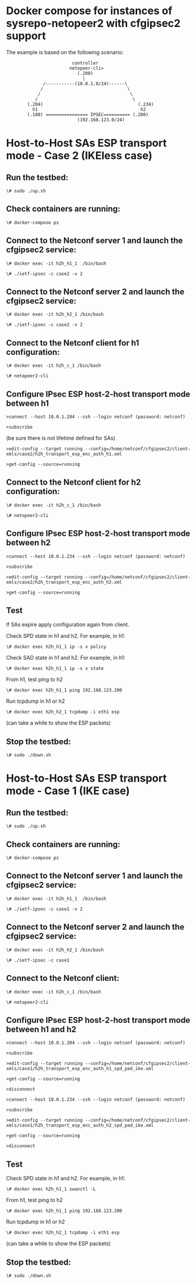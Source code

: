 # Docker compose for instances of sysrepo-netopeer2 with cfgipsec2 support



The example is based on the following scenario:


                             controller 
                            netopeer-cli>   
                               (.200)  
                                 |               
                  /-----------(10.0.1.0/24)------\
                 /                                \
                /                                  \
               /                                    \
            (.204)                                    (.234)
              h1                                       h2
            (.100) ================ IPSEC========== (.200)
                               (192.168.123.0/24) 


# Host-to-Host SAs ESP transport mode - Case 2 (IKEless case)

## Run the testbed:

`\# sudo ./up.sh`

## Check containers are running:

`\# docker-compose ps`


## Connect to the Netconf server 1 and launch the cfgipsec2 service:

`\# docker exec -it h2h_h1_1  /bin/bash`

`\# ./ietf-ipsec -c case2 -v 2`


## Connect to the Netconf server 2 and launch the cfgipsec2 service:

`\# docker exec -it h2h_h2_1 /bin/bash`

`\# ./ietf-ipsec -c case2 -v 2`


## Connect to the Netconf client for h1 configuration:

`\# docker exec -it h2h_c_1 /bin/bash`

`\# netopeer2-cli`


## Configure IPsec ESP host-2-host transport mode between h1

`>connect --host 10.0.1.204 --ssh --login netconf (password: netconf)`

`>subscribe`

(be sure there is not lifetime defined for SAs)

`>edit-config --target running --config=/home/netconf/cfgipsec2/client-xmls/case2/h2h_transport_esp_enc_auth_h1.xml`

`>get-config --source=running`


## Connect to the Netconf client for h2 configuration:

`\# docker exec -it h2h_c_1 /bin/bash`

`\# netopeer2-cli`


## Configure IPsec ESP host-2-host transport mode between h2


`>connect --host 10.0.1.234 --ssh --login netconf (password: netconf)`

`>subscribe`

`>edit-config --target running --config=/home/netconf/cfgipsec2/client-xmls/case2/h2h_transport_esp_enc_auth_h2.xml`

`>get-config --source=running`



## Test

If SAs expire apply configuration again from client.

Check SPD state in h1 and h2. For example, in h1:

`\# docker exec h2h_h1_1 ip -s x policy`

Check SAD state in h1 and h2. For example, in h1:

`\# docker exec h2h_h1_1 ip -s x state`

From h1, test ping to h2

`\# docker exec h2h_h1_1 ping 192.168.123.200`

Run tcpdump in h1 or h2

`\# docker exec h2h_h2_1 tcpdump -i eth1 esp`

(can take a while to show the ESP packets)


## Stop the testbed:

`\# sudo ./down.sh`


# Host-to-Host SAs ESP transport mode - Case 1 (IKE case)

## Run the testbed:

`\# sudo ./up.sh`

## Check containers are running:

`\# docker-compose ps`


## Connect to the Netconf server 1 and launch the cfgipsec2 service:

`\# docker exec -it h2h_h1_1  /bin/bash`

`\# ./ietf-ipsec -c case1 -v 2`


## Connect to the Netconf server 2 and launch the cfgipsec2 service:

`\# docker exec -it h2h_h2_1 /bin/bash`

`\# ./ietf-ipsec -c case1`


## Connect to the Netconf client:

`\# docker exec -it h2h_c_1 /bin/bash`

`\# netopeer2-cli`


## Configure IPsec ESP host-2-host transport mode between h1 and h2

`>connect --host 10.0.1.204 --ssh --login netconf (password: netconf)`

`>subscribe`

`>edit-config --target running --config=/home/netconf/cfgipsec2/client-xmls/case1/h2h_transport_esp_enc_auth_h1_spd_pad_ike.xml`


`>get-config --source=running`

`>disconnect`

`>connect --host 10.0.1.234 --ssh --login netconf (password: netconf)`

`>subscribe`

`>edit-config --target running --config=/home/netconf/cfgipsec2/client-xmls/case1/h2h_transport_esp_enc_auth_h2_spd_pad_ike.xml`


`>get-config --source=running`

`>disconnect`

## Test

Check SPD state in h1 and h2. For example, in h1:

`\# docker exec h2h_h1_1 swanctl -L`

From h1, test ping to h2

`\# docker exec h2h_h1_1 ping 192.168.123.200`

Run tcpdump in h1 or h2

`\# docker exec h2h_h2_1 tcpdump -i eth1 esp`

(can take a while to show the ESP packets)


## Stop the testbed:

`\# sudo ./down.sh`
